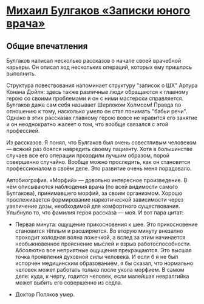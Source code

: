 # [Михаил Булгаков «Записки юного врача»](http://vk.com/@ip.biblioworm-mihail-bulgakov-zapiski-unogo-vracha)

## Общие впечатления

Булгаков написал несколько рассказов о начале своей врачебной карьеры. Он описал ход нескольких операций, которых ему пришлось выполнить.

Структура повествования напоминает структуру "записок о ШХ" Артура Конана Дойля: здесь также различные люди обращаются к главному герою со своими проблемами и он с ними мастерски справляется. Булгаков даже сам себя называет Шерлоком Холмсом! Правда по отношению к тому, насколько умело он стал понимать "бабьи речи". Однако в этих рассказах главному герою вовсе не нравится его занятие и он неоднократно жалеет о том, что вообще связался с этой профессией.

Из рассказов. Я понял, что Булгаков был очень совестливым человеком — всякий раз боялся навредить своему пациенту. Хотя в большинстве случаев все его операции проходили лучшим образом, порой совершенно случайно. Вообще можно проследить, как он становится профессионалом в своём деле. Это развитие очень меня порадовало.

Автобиография. «Морфий» — довольно интересное произведение. В нём описываются наблюдения врача (по всей видимости самого Булгакова), принимавшего морфий, за своим организмом. Хорошо прослеживается формирование наркотической зависимости через увеличение дозы, необходимой для комфортного существования. Улыбнуло то, что фамилия героя рассказа — моя. И вот пара цитат:

- Первая минута: ощущение прикосновения к шее. Это прикосновение становится тёплым и расширяется. Во вторую минуту внезапно проходит холодная волна ложечкой, а вслед за этим начинается необыкновенное прояснение мыслей и взрыв работоспособности. Абсолютно все неприятные ощущения прекращаются. Это высшая точка проявления духовной силы человека. И если б я не был испорчен медицинским образованием, я бы сказал, что нормально человек может работать только после укола морфием. В самом деле: куда, к черту, годится человек, если малейшая невралгийка может выбить его совершенно из седла.

- Доктор Поляков умер.
